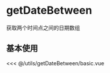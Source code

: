 # getDateBetween

获取两个时间点之间的日期数组

## 基本使用

<basic></basic>

<<< @/utils/getDateBetween/basic.vue

<script setup>
import basic from 'docs/utils/getDateBetween/basic.vue'
</script>
